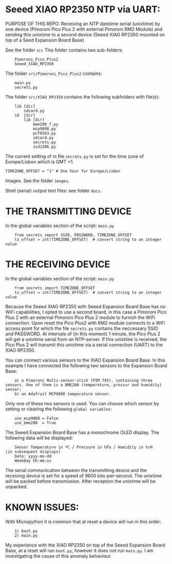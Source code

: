 # Seeed XIAO RP2350 NTP via UART:

PURPOSE OF THIS REPO:
Receiving an NTP datetime serial (unixtime) by one device (Pimoroni Pico Plus 2 with external Pimoroni RM2 Module)
and sending this unixtime to a second device (Seeed XIAO RP2350 mounted on top of a Seed Expansion Board Base)

See the folder ```src```
This folder contains two sub-folders: 
```
    Pimoroni_Pico_Plus2
    Seeed_XIAO_RP2350
```

The folder ```src/Pimoroni_Pico_Plus2``` contains:
```
    main.py
    secrets.py
```

The folder ```src/XIAO_RP2350``` contains the following subfolders with file(s):
```
    lib [dir]
        sdcard.py
    sd  [dir]
        lib [dir]
            bme280_f.py
            mcp9808.py
            pcf8563.py
            sdcard.py
            secrets.py
            ssd1306.py
```


The current setting of  in file ```secrets.py``` is set for the time zone of Europe/Lisbon
which is GMT +1.

```
TIMEZONE_OFFSET = "1" # One hour for Europe/Lisbon
```

Images. See the folder ```images```.

Shell (serial) output text files: see folder ```docs```.


# THE TRANSMITTING DEVICE

In the global variables section of the script: ```main.py``` 
```
    from secrets import SSID, PASSWORD, TIMEZONE_OFFSET
    tz_offset = int(TIMEZONE_OFFSET)  # convert string to an integer value

```

# THE RECEIVING DEVICE

In the global variables section of the script: ```main.py``` 
```
    from secrets import TIMEZONE_OFFSET
    tz_offset = int(TIMEZONE_OFFSET)  # convert string to an integer value
```

Because the Seeed XIAO RP2350 with Seeed Expansion Board Base has no WiFi capabilities,
I opted to use a second board, in this case a Pimoroni Pico Plus 2 with an external Pimoroni Pico Plus 2 module to furnish the WiFi connection. Upon reset the Pico Plus2 with RM2 module connects to a WiFi access point for which the file ```secrets.py``` contains the neccessary SSID and PASSWORD. At intervals of (in this moment) 1 minute, the Pico Plus 2 will get a unixtime serial from an NTP-server. If this unixtime is received, the Pico Plus 2 will transmit this unixtime via a serial connection (UART) to the XIAO RP2350.

You can connect various sensors to the XIAO Expansion Board Base. In this example I have connected the following two sensors to the Expansion Board Base:
```
    a) a Pimoroni Multi-sensor-stick (PIM 745), containing three sensors. One of them is a BME280 (temperature, pressur and humidity) sensor;
    b) an Adafruit MCP9808 temperature sensor.
```
Only one of these two sensors is used. You can choose which sensor by setting or clearing the following ```global variables```:
```
    use_mcp9808 = False
    use_bme280  = True
```

The Seeed Expansion Board Base has a monochrome OLED display.
The following data will be displayed:
```
    Sensor Temperature in ºC / Pressure in hPa / Humidity in %rH    (in subsequent displays)
    Date: yyyy-mo-dd
    WeekDay hh:mm:ss
```

The serial communication between the transmitting device and the receiving device is set for a speed of 9600 bits-per-second.
The unixtime will be packed before transmission. After reception the unixtime will be unpacked.


# KNOWN ISSUES:
With Micropython it is common that at reset a device will run in this order:
```
    1) boot.py
    2) main.py
```

My experience with the XIAO RP2350 on top of the Seeed Expansion Board Base, at a reset will run ```boot.py```, however it does not run ```main.py```.
I am investigating the cause of this anomaly behaviour.



